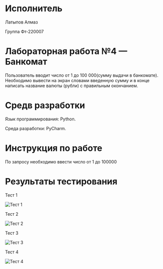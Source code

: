 # Исполнитель
Латыпов Алмаз

Группа Фт-220007
# Лабораторная работа №4 — Банкомат

Пользователь вводит число от 1 до 100 000(сумму выдачи в банкомате). Необходимо вывести на экран словами введенную сумму и в конце написать название валюты (рубли) с правильным окончанием.

# Средв разработки 
Язык программирования: Python.

Среда разработки: PyCharm.
# Инструкция по работе
По запросу необходимо ввести число от 1 до 100000
# Результаты тестирования
Тест 1

![Тест 1](https://github.com/LatypovAlmaz/Lab_4/assets/146587126/17795a6b-74fb-40c9-a61d-e1f80b07b122)

Тест 2

![Тест 2](https://github.com/LatypovAlmaz/Lab_4/assets/146587126/70a0288d-b7e2-4e75-8ac4-7d87904cdfdd)

Тест 3

![Тест 3](https://github.com/LatypovAlmaz/Lab_4/assets/146587126/6c4ad049-1c9a-41e5-af04-86652d2f6f56)

Тест 4

![Тест 4](https://github.com/LatypovAlmaz/Lab_4/assets/146587126/89b90180-9421-498b-9f7d-c26d9f7df405)
